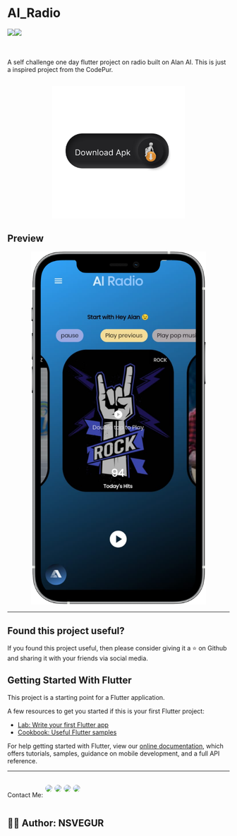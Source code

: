 # AI_Radio

<div style="display:flex">
<a href="https://flutter.dev/">
<img src="https://img.shields.io/badge/Flutter-02569B?style=for-the-badge&logo=flutter&logoColor=white"/>
</a>
<a href="https://dart.dev/">
<img src="https://img.shields.io/badge/Dart-0175C2?style=for-the-badge&logo=dart&logoColor=white"/>
</a>
</div>
  <br/>
  <br/>


A self challenge one day flutter project on radio built on Alan AI.
This is just a inspired project from the CodePur.

## 
<p align="center">
<a href="https://drive.google.com/file/d/1Es8OkXdTKI1QXLVAR7Kg6-J_u-SNCKQ5/view?usp=sharing"><img src="assets/Download Apk.png" height="300"></a>
</p>

## Preview

<p align="center">
    <img src="assets/ai_radio.png"  height="800" alt="Alan AI Radio App">
</p>

--------------------------------------------------------------------------------------------------------------------------------------------------------------------

## Found this project useful?

If you found this project useful, then please consider giving it a :star: on Github and sharing it with your friends via social media.

## Getting Started With Flutter

This project is a starting point for a Flutter application.

A few resources to get you started if this is your first Flutter project:

- [Lab: Write your first Flutter app](https://flutter.dev/docs/get-started/codelab)
- [Cookbook: Useful Flutter samples](https://flutter.dev/docs/cookbook)

For help getting started with Flutter, view our
[online documentation](https://flutter.dev/docs), which offers tutorials,
samples, guidance on mobile development, and a full API reference.

--------------------------------------------------------------------------------------------------------------------------------------------------------------------
 <br/>
 
 <div style="display:flex; gap: 5px;" align="center">
  <p>Contact Me: </p>
  <a href="https://www.linkedin.com/in/nagasai-v-93b84921b">
  <img style="border-radius: 10px;" src="https://img.shields.io/badge/LinkedIn-0077B5?style=for-the-badge&logo=linkedin&logoColor=white"/>
  </a>
  <a href="https://github.com/NSVEGUR">
  <img style="border-radius: 10px;" src="https://img.shields.io/badge/GitHub-100000?style=for-the-badge&logo=github&logoColor=white"/>
  </a>
   <a href="https://twitter.com/VegurS">
  <img style="border-radius: 10px;" src="https://img.shields.io/badge/Twitter-1DA1F2?style=for-the-badge&logo=twitter&logoColor=white"/>
  </a>
    <a style="border-radius: 10px;" href="https://www.instagram.com/nsvegur/">
  <img style="border-radius: 10px;" src="https://img.shields.io/badge/Instagram-E4405F?style=for-the-badge&logo=instagram&logoColor=white"/>
  </a>
</div>
 
 ## ✍🏽 Author: NSVEGUR
